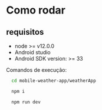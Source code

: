 # Como rodar

## requisitos
- node >= v12.0.0
- Android studio 
- Android SDK version: >= 33

Comandos de execução:
```bash
  cd mobile-weather-app/weatherApp
```
```bash
  npm i
```
```bash
  npm run dev
```
